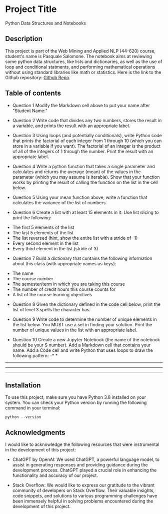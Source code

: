 # Project Title

Python Data Structures and Notebooks

## Description

This project is part of the Web Mining and Applied NLP (44-620) course, student's name is Pasquale Salomone. The notebook aims at reviewing some python data structures, like lists and dictionaries, as well as the use of loop and conditional statments, and performing mathematical operations without using standard libraries like math or statistics. Here is the link to the Github repository: [Github Repo](https://github.com/mrme77/python-ds-nb).

## Table of contents
- Question 1 Modify the Markdown cell above to put your name after "Student Name:"

- Question 2 Write code that divides any two numbers, stores the result in a variable, and prints the result with an appropriate label.

- Question 3 Using loops (and potentially conditionals), write Python code that prints the factorial of each integer from 1 through 10 (which you can store in a variable if you want). The factorial of an integer is the product of all of the integers of 1 through the number. Print the result with an appropriate label.

- Question 4 Write a python function that takes a single parameter and calculates and returns the average (mean) of the values in the parameter (which you may assume is iterable). Show that your function works by printing the result of calling the function on the list in the cell below.

- Question 5 Using your mean function above, write a function that calculates the variance of the list of numbers.

- Question 6 Create a list with at least 15 elements in it. Use list slicing to print the following:
* The first 5 elements of the list
* The last 5 elements of the list
* The list reversed (hint, show the entire list with a stride of -1)
* Every second element in the list
* Every third element in the list (stride of 3)

- Question 7 Build a dictionary that contains the following information about this class (with appropriate names as keys):
* The name
* The course number
* The semester/term in which you are taking this course
* The number of credit hours this course counts for
* A list of the course learning objectives

- Question 8 Given the dictionary defined in the code cell below, print the list of level 3 spells the character has.

- Question 9 Write code to determine the number of unique elements in the list below. You MUST use a set in finding your solution. Print the number of unique values in the list with an appropriate label.

- Question 10 Create a new Jupyter Notebook (the name of the notebook should be your S number). Add a Markdown cell that contains your name. Add a Code cell and write Python that uses loops to draw the following pattern:
-*      *
**    **
***  ***
********
## Installation

To use this project, make sure you have Python 3.8 installed on your system. You can check your Python version by running the following command in your terminal:

```shell
python --version
```
## Acknowledgments

I would like to acknowledge the following resources that were instrumental in the development of this project:

- ChatGPT by OpenAI: We used ChatGPT, a powerful language model, to assist in generating responses and providing guidance during the development process. ChatGPT played a crucial role in enhancing the functionality and accuracy of our project.

- Stack Overflow: We would like to express our gratitude to the vibrant community of developers on Stack Overflow. Their valuable insights, code snippets, and solutions to various programming challenges have been immensely helpful in solving problems encountered during the development of this project.


